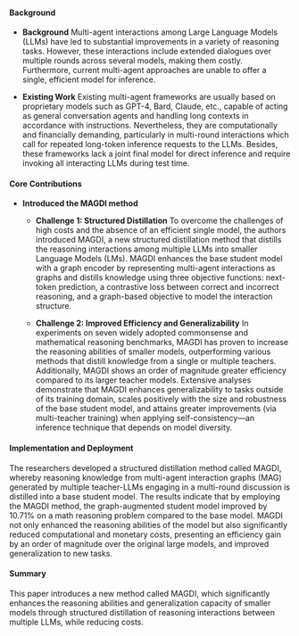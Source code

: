 #### Background
- **Background**
    Multi-agent interactions among Large Language Models (LLMs) have led to substantial improvements in a variety of reasoning tasks. However, these interactions include extended dialogues over multiple rounds across several models, making them costly. Furthermore, current multi-agent approaches are unable to offer a single, efficient model for inference.

- **Existing Work**
    Existing multi-agent frameworks are usually based on proprietary models such as GPT-4, Bard, Claude, etc., capable of acting as general conversation agents and handling long contexts in accordance with instructions. Nevertheless, they are computationally and financially demanding, particularly in multi-round interactions which call for repeated long-token inference requests to the LLMs. Besides, these frameworks lack a joint final model for direct inference and require invoking all interacting LLMs during test time.

#### Core Contributions
  - **Introduced the MAGDI method**
    - **Challenge 1: Structured Distillation**
        To overcome the challenges of high costs and the absence of an efficient single model, the authors introduced MAGDI, a new structured distillation method that distills the reasoning interactions among multiple LLMs into smaller Language Models (LMs). MAGDI enhances the base student model with a graph encoder by representing multi-agent interactions as graphs and distills knowledge using three objective functions: next-token prediction, a contrastive loss between correct and incorrect reasoning, and a graph-based objective to model the interaction structure.

    - **Challenge 2: Improved Efficiency and Generalizability**
        In experiments on seven widely adopted commonsense and mathematical reasoning benchmarks, MAGDI has proven to increase the reasoning abilities of smaller models, outperforming various methods that distill knowledge from a single or multiple teachers. Additionally, MAGDI shows an order of magnitude greater efficiency compared to its larger teacher models. Extensive analyses demonstrate that MAGDI enhances generalizability to tasks outside of its training domain, scales positively with the size and robustness of the base student model, and attains greater improvements (via multi-teacher training) when applying self-consistency—an inference technique that depends on model diversity.

#### Implementation and Deployment
The researchers developed a structured distillation method called MAGDI, whereby reasoning knowledge from multi-agent interaction graphs (MAG) generated by multiple teacher-LLMs engaging in a multi-round discussion is distilled into a base student model. The results indicate that by employing the MAGDI method, the graph-augmented student model improved by 10.71% on a math reasoning problem compared to the base model. MAGDI not only enhanced the reasoning abilities of the model but also significantly reduced computational and monetary costs, presenting an efficiency gain by an order of magnitude over the original large models, and improved generalization to new tasks.

#### Summary
This paper introduces a new method called MAGDI, which significantly enhances the reasoning abilities and generalization capacity of smaller models through structured distillation of reasoning interactions between multiple LLMs, while reducing costs.